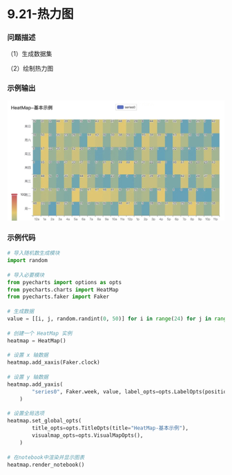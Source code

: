 # 9.21-热力图

### 问题描述

（1）生成数据集

（2）绘制热力图

### 示例输出

<img src="https://github.com/jm199504/Python-Exercises/blob/master/9-%E7%BB%98%E5%88%B6%E5%9B%BE%E8%A1%A8%EF%BC%88pyecharts%EF%BC%89/9.21-%E7%83%AD%E5%8A%9B%E5%9B%BE/Figure_1.jpg?raw=true" style="zoom:80%;" />

### 示例代码

```python
# 导入随机数生成模块
import random

# 导入必要模块
from pyecharts import options as opts
from pyecharts.charts import HeatMap
from pyecharts.faker import Faker

# 生成数据
value = [[i, j, random.randint(0, 50)] for i in range(24) for j in range(7)]

# 创建一个 HeatMap 实例
heatmap = HeatMap()

# 设置 x 轴数据
heatmap.add_xaxis(Faker.clock)

# 设置 y 轴数据
heatmap.add_yaxis(
        "series0", Faker.week, value, label_opts=opts.LabelOpts(position="middle")
    )

# 设置全局选项
heatmap.set_global_opts(
        title_opts=opts.TitleOpts(title="HeatMap-基本示例"),
        visualmap_opts=opts.VisualMapOpts(),
    )

# 在notebook中渲染并显示图表
heatmap.render_notebook()
```
